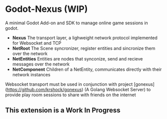 # Godot-Nexus (WIP)
A minimal Godot Add-on and SDK to manage online game sessions in godot.

- **Nexus** The transport layer, a lighweight network protocol implemented for Websocket and TCP
- **NetRoot** The Scene syncronizer, register entities and sincronize them over the network
- **NetEntities** Entities are nodes that synconize, send and recieve messages over the network
- **NetComponent** Children of a NetEntity, communicates directly with their network instances

Websocket transport must be used in conjunction with project [gonexus] (https://github.com/krshock/gonexus) (A Golang Websocket Server) to provide play room sessions to share with friends on the internet

## This extension is a Work In Progress
